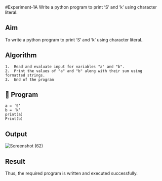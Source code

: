 #Experiment-1A Write a python program to print ‘S’ and ‘k’ using character literal. 

## Aim
To write a python program to print ‘S’ and ‘k’ using character literal..
## Algorithm
```
1.	Read and evaluate input for variables "a" and "b".
2.	Print the values of "a" and "b" along with their sum using formatted strings.
3.	End of the program
```
## 🧾 Program
```
a = ‘S’
b = ‘k’
print(a)
Print(b)
```
## Output
![Screenshot (62)](https://github.com/user-attachments/assets/49c3b9b3-3427-4664-bfe7-4ddaecdabdae)

## Result

Thus, the required program is written and executed successfully.
 

